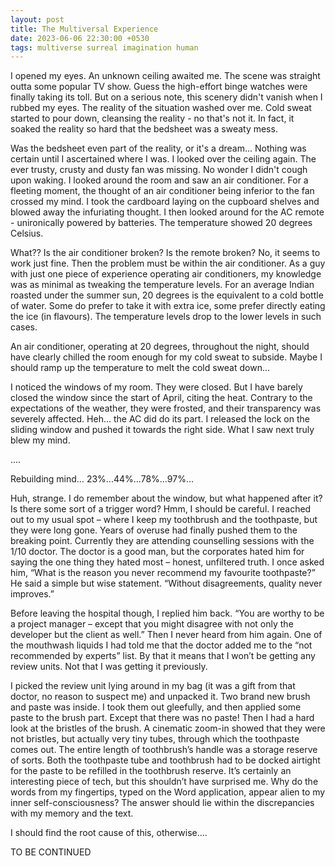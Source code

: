 ```yaml
---
layout: post
title: The Multiversal Experience
date: 2023-06-06 22:30:00 +0530
tags: multiverse surreal imagination human
---
```


I opened my eyes. An unknown ceiling awaited me. The scene was straight outta some popular TV show. Guess the high-effort binge watches were finally taking its toll. But on a serious note, this scenery didn't vanish when I rubbed my eyes. The reality of the situation washed over me. Cold sweat started to pour down, cleansing the reality - no that's not it. In fact, it soaked the reality so hard that the bedsheet was a sweaty mess.

<!--more-->
Was the bedsheet even part of the reality, or it's a dream... Nothing was certain until I ascertained where I was. I looked over the ceiling again. The ever trusty, crusty and dusty fan was missing. No wonder I didn't cough upon waking. I looked around the room and saw an air conditioner. For a fleeting moment, the thought of an air conditioner being inferior to the fan crossed my mind. I took the cardboard laying on the cupboard shelves and blowed away the infuriating thought. I then looked around for the AC remote - unironically powered by batteries. The temperature showed 20 degrees Celsius. 

What?? Is the air conditioner broken? Is the remote broken? No, it seems to work just fine. Then the problem must be within the air conditioner. As a guy with just one piece of experience operating air conditioners, my knowledge was as minimal as tweaking the temperature levels. For an average Indian roasted under the summer sun, 20 degrees is the equivalent to a cold bottle of water. Some do prefer to take it with extra ice, some prefer directly eating the ice (in flavours). The temperature levels drop to the lower levels in such cases.

An air conditioner, operating at 20 degrees, throughout the night, should have clearly chilled the room enough for my cold sweat to subside. Maybe I should ramp up the temperature to melt the cold sweat down...

I noticed the windows of my room. They were closed. But I have barely closed the window since the start of April, citing the heat. Contrary to the expectations of the weather, they were frosted, and their transparency was severely affected. Heh… the AC did do its part. I released the lock on the sliding window and pushed it towards the right side. What I saw next truly blew my mind.

….

Rebuilding mind… 23%...44%...78%...97%...

Huh, strange. I do remember about the window, but what happened after it? Is there some sort of a trigger word? Hmm, I should be careful. I reached out to my usual spot – where I keep my toothbrush and the toothpaste, but they were long gone. Years of overuse had finally pushed them to the breaking point. Currently they are attending counselling sessions with the 1/10 doctor. The doctor is a good man, but the corporates hated him for saying the one thing they hated most – honest, unfiltered truth. I once asked him, “What is the reason you never recommend my favourite toothpaste?” He said a simple but wise statement. “Without disagreements, quality never improves.”

Before leaving the hospital though, I replied him back. “You are worthy to be a project manager – except that you might disagree with not only the developer but the client as well.” Then I never heard from him again. One of the mouthwash liquids I had told me that the doctor added me to the “not recommended by experts” list. By that it means that I won’t be getting any review units. Not that I was getting it previously.

I picked the review unit lying around in my bag (it was a gift from that doctor, no reason to suspect me) and unpacked it. Two brand new brush and paste was inside. I took them out gleefully, and then applied some paste to the brush part. Except that there was no paste! Then I had a hard look at the bristles of the brush. A cinematic zoom-in showed that they were not bristles, but actually very tiny tubes, through which the toothpaste comes out. The entire length of toothbrush’s handle was a storage reserve of sorts. Both the toothpaste tube and toothbrush had to be docked airtight for the paste to be refilled in the toothbrush reserve. It’s certainly an interesting piece of tech, but this shouldn’t have surprised me. Why do the words from my fingertips, typed on the Word application, appear alien to my inner self-consciousness? The answer should lie within the discrepancies with my memory and the text.

I should find the root cause of this, otherwise….

TO BE CONTINUED
